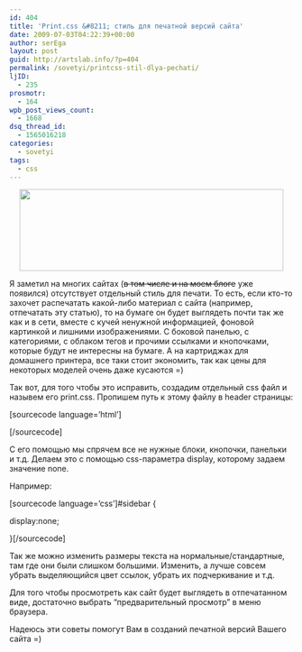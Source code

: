 ```yaml
---
id: 404
title: 'Print.css &#8211; стиль для печатной версий сайта'
date: 2009-07-03T04:22:39+00:00
author: serEga
layout: post
guid: http://artslab.info/?p=404
permalink: /sovetyi/printcss-stil-dlya-pechati/
ljID:
  - 235
prosmotr:
  - 164
wpb_post_views_count:
  - 1668
dsq_thread_id:
  - 1565016218
categories:
  - sovetyi
tags:
  - css
---
```

<center>
  <a href="http://googledrive.com/host/0B9lHVSSSdxdxd0hjdUdmRzY3Tjg/otdelnii_stil_dlya_pechati_teksta.png"><img src="http://googledrive.com/host/0B9lHVSSSdxdxd0hjdUdmRzY3Tjg/otdelnii_stil_dlya_pechati_teksta.png" alt="" title="otdelnii_stil_dlya_pechati_teksta" width="468" height="145" class="aligncenter size-full wp-image-5753" srcset="http://googledrive.com/host/0B9lHVSSSdxdxd0hjdUdmRzY3Tjg/otdelnii_stil_dlya_pechati_teksta.png 468w, http://googledrive.com/host/0B9lHVSSSdxdxd0hjdUdmRzY3Tjg/otdelnii_stil_dlya_pechati_teksta-300x92.png 300w" sizes="(max-width: 468px) 100vw, 468px" /></a>
</center>

Я заметил на многих сайтах (<del datetime="2011-04-08T18:43:19+00:00">в том числе и на моем блоге</del> уже появился) отсутствует отдельный стиль для печати. То есть, если кто-то захочет распечатать какой-либо материал с сайта (например, отпечатать эту статью), то на бумаге он будет выглядеть почти так же как и в сети, вместе с кучей ненужной информацией, фоновой картинкой и лишними изображениями. С боковой панелью, с категориями, с облаком тегов и прочими ссылками и кнопочками, которые будут не интересны на бумаге. А на картриджах для домашнего принтера, все таки стоит экономить, так как цены для некоторых моделей очень даже кусаются =)

Так вот, для того чтобы это исправить, создадим отдельный css файл и назывем его print.css. Пропишем путь к этому файлу в header страницы:

[sourcecode language=&#8217;html&#8217;]

<link rel="stylesheet" href="print.css" type="text/css" media="print" />
[/sourcecode]

С его помощью мы спрячем все не нужные блоки, кнопочки, панельки и т.д. Делаем это с помощью css-параметра display, которому задаем значение none.

Например:

[sourcecode language=&#8217;css&#8217;]#sidebar {

display:none;

}[/sourcecode]

Так же можно изменить размеры текста на нормальные/стандартные, там где они были слишком большими. Изменить, а лучше совсем убрать выделяющийся цвет ссылок, убрать их подчеркивание и т.д.

Для того чтобы просмотреть как сайт будет выглядеть в отпечатанном виде, достаточно выбрать &#8220;предварительный просмотр&#8221; в меню браузера.

Надеюсь эти советы помогут Вам в созданий печатной версий Вашего сайта =)